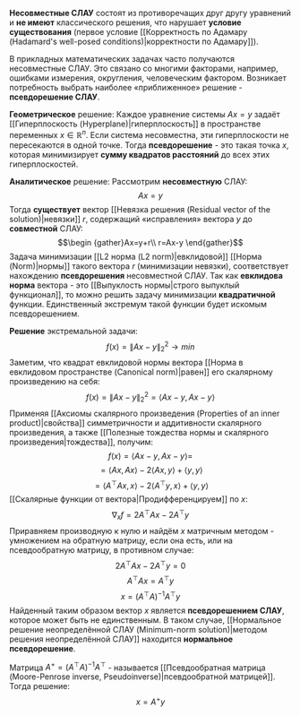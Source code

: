 **Несовместные СЛАУ** состоят из противоречащих друг другу уравнений и **не имеют** классического решения, что нарушает **условие существования** (первое условие [[Корректность по Адамару (Hadamard's well-posed conditions)|корректности по Адамару]]).

В прикладных математических задачах часто получаются несовместные СЛАУ. Это связано со многими факторами, например, ошибками измерения, округления, человеческим фактором. Возникает потребность выбрать наиболее «приближенное» решение - **псевдорешение СЛАУ**.

**Геометрическое** решение:
Каждое уравнение системы $Ax=y$ задаёт [[Гиперплоскость (Hyperplane)|гиперплоскость]] в пространстве переменных $x\in\mathbb{R}^n$. Если система несовместна, эти гиперплоскости не пересекаются в одной точке. Тогда **псевдорешение** - это такая точка $x$, которая минимизирует **сумму квадратов расстояний** до всех этих гиперплоскостей.

**Аналитическое** решение:
Рассмотрим **несовместную** СЛАУ:$$Ax=y$$Тогда **существует** вектор [[Невязка решения (Residual vector of the solution)|невязки]] $r$, содержащий «исправления» вектора $y$ до **совместной** СЛАУ:$$\begin
{gather}Ax=y+r\\
r=Ax-y
\end{gather}$$Задача минимизации [[L2 норма (L2 norm)|евклидовой]] [[Норма (Norm)|нормы]] такого вектора $r$ (минимизации невязки), соответствует нахождению **псевдорешения** несовместной СЛАУ. Так как **евклидова норма** вектора - это [[Выпуклость нормы|строго выпуклый функционал]], то можно решить задачу минимизации **квадратичной** функции. Единственный экстремум такой функции будет искомым псевдорешением.

**Решение** экстремальной задачи:$$f(x)=\lVert Ax-y\rVert_2^2\rightarrow min$$Заметим, что квадрат евклидовой нормы вектора [[Норма в евклидовом пространстве (Canonical norm)|равен]] его скалярному произведению на себя:$$f(x)=\lVert Ax-y\rVert_2^2=\langle Ax-y,Ax-y\rangle$$
Применяя [[Аксиомы скалярного произведения (Properties of an inner product)|свойства]] симметричности и аддитивности скалярного произведения, а также [[Полезные тождества нормы и скалярного произведения|тождества]], получим:$$
f(x)=\langle Ax-y,Ax-y\rangle=$$$$=\langle Ax,Ax\rangle-2\langle Ax,y\rangle+\langle y,y\rangle$$$$=\langle A^\top Ax,x\rangle-2\langle A^\top y,x\rangle+\langle y,y\rangle$$[[Скалярные функции от вектора|Продифференцируем]] по $x$:$$\nabla_x f=2A^\top Ax-2A^\top y$$Приравняем производную к нулю и найдём $x$ матричным методом - умножением на обратную матрицу, если она есть, или на псевдообратную матрицу, в противном случае:$$2A^\top Ax-2A^\top y=0$$$$A^\top Ax=A^\top y$$
$$x=(A^\top A)^{-1}A^\top y$$Найденный таким образом вектор $x$ является **псевдорешением СЛАУ**, которое может быть не единственным. В таком случае, [[Нормальное решение неопределённой СЛАУ (Minimum-norm solution)|методом решения неопределённой СЛАУ]] находится **нормальное псевдорешение**.

Матрица $A^+ = (A^\top A)^{-1}A^\top$ - называется [[Псевдообратная матрица (Moore-Penrose inverse, Pseudoinverse)|псевдообратной матрицей]]. Тогда решение:$$x = A^+ y$$
